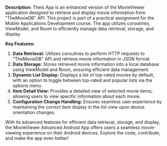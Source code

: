 

**Description:**
Theis App is an enhanced version of the MovieViewer application designed to retrieve and display movie information from "TheMovieDB" API. This project is part of a practical assignment for the Mobile Applications Development course. The app utilizes coroutines, ViewModel, and Room to efficiently manage data retrieval, storage, and display.

**Key Features:**
1. **Data Retrieval:** Utilizes coroutines to perform HTTP requests to "TheMovieDB" API and retrieve movie information in JSON format.
2. **Data Storage:** Stores retrieved movie information into a local database using ViewModel and Room, ensuring efficient data management.
3. **Dynamic List Display:** Displays a list of top-rated movies by default, with an option to toggle between top-rated and popular lists via the options menu.
4. **Item Detail View:** Provides a detailed view of selected movie items, allowing users to view specific information about each movie.
5. **Configuration Change Handling:** Ensures seamless user experience by maintaining the correct item display in the list view upon device orientation changes.

With its advanced features for efficient data retrieval, storage, and display, the MovieViewer Advanced Android App offers users a seamless movie-viewing experience on their Android devices. Explore the code, contribute, and make the app even better!
